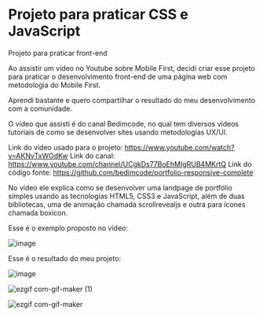 # Projeto para praticar CSS e JavaScript
Projeto para praticar front-end

Ao assistir um vídeo no Youtube sobre Mobile First, decidi criar esse projeto para praticar o desenvolvimento front-end de uma página web com metodologia do Mobile First.

Aprendi bastante e quero compartilhar o resultado do meu desenvolvimento com a comunidade.

O vídeo que assisti é do canal Bedimcode, no qual tem diversos vídeos tutoriais de como se desenvolver sites usando metodologias UX/UI.

Link do vídeo usado para o projeto: https://www.youtube.com/watch?v=AKNvTxWOdKw
Link do canal: https://www.youtube.com/channel/UCgkDs77BoEhMIgRUB4MKrtQ
Link do código fonte: https://github.com/bedimcode/portfolio-responsive-complete

No vídeo ele explica como se desenvolver uma landpage de portfólio simples usando as tecnologias HTML5, CSS3 e JavaScript, além de duas bibliotecas, uma de animação chamada scrollrevealjs e outra para ícones chamada boxicon.

Esse é o exemplo proposto no vídeo:

![image](https://user-images.githubusercontent.com/14916078/169068319-c40d9e16-eb13-44d9-8b7f-e44de95f61a8.png)

Esse é o resultado do meu projeto:

![image](https://user-images.githubusercontent.com/14916078/169068491-18b2ad8c-5b81-42dc-ac29-9481377b938c.png)

![ezgif com-gif-maker (1)](https://user-images.githubusercontent.com/14916078/169072591-280212bf-9e67-4c2e-9a73-d41782ea7519.gif)

![ezgif com-gif-maker](https://user-images.githubusercontent.com/14916078/169069977-a4ecc4b9-919b-4ca1-a2d6-159dd4461dcb.gif)
